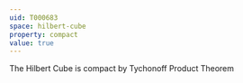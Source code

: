```yaml
---
uid: T000683
space: hilbert-cube
property: compact
value: true
---
```

The Hilbert Cube is compact by Tychonoff Product Theorem

